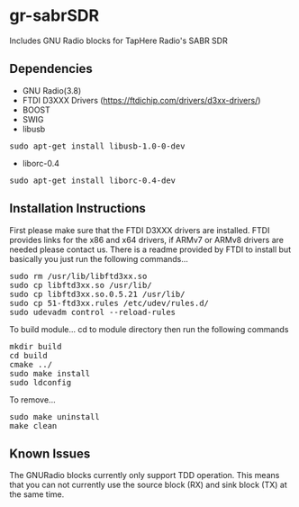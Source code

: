 # gr-sabrSDR
Includes GNU Radio blocks for TapHere Radio's SABR SDR

## Dependencies
* GNU Radio(3.8)
* FTDI D3XXX Drivers (https://ftdichip.com/drivers/d3xx-drivers/)
* BOOST
* SWIG
* libusb
<pre>
sudo apt-get install libusb-1.0-0-dev
</pre>
* liborc-0.4
<pre>
sudo apt-get install liborc-0.4-dev
</pre>

## Installation Instructions
First please make sure that the FTDI D3XXX drivers are installed. FTDI provides links for the x86 and x64 drivers, if ARMv7 or ARMv8 drivers are needed please contact us. There is a readme provided by FTDI to install but basically you just run the following commands...
<pre>
sudo rm /usr/lib/libftd3xx.so
sudo cp libftd3xx.so /usr/lib/
sudo cp libftd3xx.so.0.5.21 /usr/lib/
sudo cp 51-ftd3xx.rules /etc/udev/rules.d/
sudo udevadm control --reload-rules
</pre>
To build module...
cd to module directory then run the following commands
<pre>
mkdir build
cd build
cmake ../
sudo make install
sudo ldconfig
</pre>
To remove...
<pre>
sudo make uninstall
make clean
</pre>
## Known Issues
The GNURadio blocks currently only support TDD operation. This means that you can not currently use the source block (RX) and sink block (TX) at the same time.
